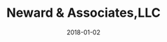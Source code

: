 ---
layout: site
title: "Neward & Associates,LLC"
date: 2018-01-02
categories: [community]
version: 1.2.10
major: 1
minor: 2
patch: 10
slug: neward-and-associates
link: http://www.newardassociates.com/
submitter: lpolepeddi
permalink: /sites/:slug
---